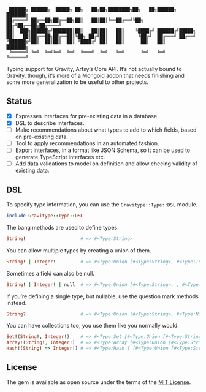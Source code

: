 ```
 ██████╗ ██████╗  █████╗ ██╗   ██╗██╗████████╗██╗   ██╗██████╗ ███████╗
██╔════╝ ██╔══██╗██╔══██╗██║   ██║██║╚══██╔══╝╚██╗ ██╔╝██╔══██╗██╔════╝
██║  ███╗██████╔╝███████║██║   ██║██║   ██║    ╚████╔╝ ██████╔╝█████╗
██║   ██║██╔══██╗██╔══██║╚██╗ ██╔╝██║   ██║     ╚██╔╝  ██╔═══╝ ██╔══╝
╚██████╔╝██║  ██║██║  ██║ ╚████╔╝ ██║   ██║      ██║   ██║     ███████╗
 ╚═════╝ ╚═╝  ╚═╝╚═╝  ╚═╝  ╚═══╝  ╚═╝   ╚═╝      ╚═╝   ╚═╝     ╚══════╝
```

 Typing support for Gravity, Artsy’s Core API. It’s not actually bound to Gravity, though, it’s more of a Mongoid addon
 that needs finishing and some more generalization to be useful to other projects.

## Status

- [x] Expresses interfaces for pre-existing data in a database.
- [x] DSL to describe interfaces.
- [ ] Make recommendations about what types to add to which fields, based on pre-existing data.
- [ ] Tool to apply recommendations in an automated fashion.
- [ ] Export interfaces, in a format like JSON Schema, so it can be used to generate TypeScript interfaces etc.
- [ ] Add data validations to model on definition and allow checing validity of existing data.

## DSL

To specify type information, you can use the `Gravitype::Type::DSL` module.

```ruby
include Gravitype::Type::DSL
```

The bang methods are used to define types.

```ruby
String!                    # => #<Type:String>
```

You can allow multiple types by creating a union of them.

```ruby
String! | Integer!         # => #<Type:Union [#<Type:String>, #<Type:Integer>]>
```

Sometimes a field can also be null.

```ruby
String! | Integer! | null  # => #<Type:Union [#<Type:String>, , #<Type:Integer>, #<Type:NilClass>]>
```

If you’re defining a single type, but nullable, use the question mark methods instead.

```ruby
String?                    # => #<Type:Union [#<Type:String>, #<Type:NilClass>]>
```

You can have collections too, you use them like you normally would.

```ruby
Set!(String!, Integer!)    # => #<Type:Set [#<Type:Union [#<Type:String>, #<Type:Integer>]>]>
Array!(String!, Integer!)  # => #<Type:Array [#<Type:Union [#<Type:String>, #<Type:Integer>]>]>
Hash!(String! => Integer!) # => #<Type:Hash { [#<Type:Union [#<Type:String>]>] => [#<Type:Union [#<Type:Integer>]>] }>
```

## License

The gem is available as open source under the terms of the [MIT License](LICENSE).

